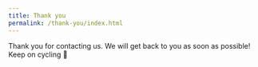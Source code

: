 ```yaml
---
title: Thank you
permalink: /thank-you/index.html
---
```

Thank you for contacting us. We will get back to you as soon as possible! Keep on cycling 🙂